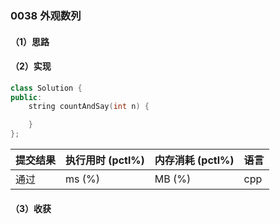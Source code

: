### 0038 外观数列

#### （1）思路

#### （2）实现

```cpp
class Solution {
public:
    string countAndSay(int n) {

    }
};
```

| 提交结果 | 执行用时 (pctl%) | 内存消耗 (pctl%) | 语言 |
|:---------|:-----------------|:-----------------|:-----|
| 通过     |  ms (%)   |  MB (%)  | cpp  |

#### （3）收获
